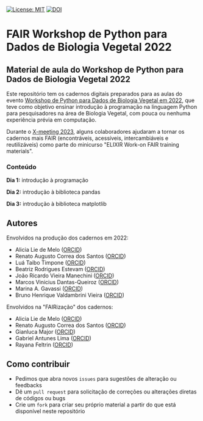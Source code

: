 
[![License: MIT](https://img.shields.io/badge/License-MIT-yellow.svg)](https://opensource.org/licenses/MIT)
[![DOI](https://zenodo.org/badge/653252966.svg)](https://zenodo.org/badge/latestdoi/653252966)



# FAIR Workshop de Python para Dados de Biologia Vegetal 2022

## Material de aula do Workshop de Python para Dados de Biologia Vegetal 2022

Este repositório tem os cadernos digitais preparados para as aulas do evento [Workshop de Python para Dados de Biologia Vegetal em 2022](https://python4plantdatabr.wixsite.com/wspythonplantbio2022), que teve como objetivo ensinar introdução à programação na linguagem Python para pesquisadores na área de Biologia Vegetal, com pouca ou nenhuma experiência prévia em computação.

Durante o [X-meeting 2023](https://www.x-meeting.com/events/xm2023), alguns colaboradores ajudaram a tornar os cadernos mais FAIR (encontráveis, acessíveis, intercambiáveis e reutilizáveis) como parte do minicurso "ELIXIR Work-on FAIR training materials".

### Conteúdo
**Dia 1:** introdução à programação

**Dia 2:** introdução à biblioteca pandas

**Dia 3:** introdução à biblioteca matplotlib


## Autores

Envolvidos na produção dos cadernos em 2022:

 - Alicia Lie de Melo ([ORCID](https://orcid.org/0000-0002-1712-5868))
 - Renato Augusto Correa dos Santos ([ORCID](https://orcid.org/0000-0003-0826-5479))
 - Luá Taibo Timpone ([ORCID](https://orcid.org/0000-0003-0524-7208))
 - Beatriz Rodrigues Estevam ([ORCID](https://orcid.org/0000-0003-4087-1030))
 - João Ricardo Vieira Manechini ([ORCID](https://orcid.org/0000-0002-6450-2355))
 - Marcos Vinicius Dantas-Queiroz ([ORCID](https://orcid.org/0000-0002-5444-8121))
 - Marina A. Gavassi ([ORCID](https://orcid.org/0000-0001-8296-0555))
 - Bruno Henrique Valdambrini Vieira ([ORCID](https://orcid.org/0000-0002-0547-9255))

Envolvidos na "FAIRização" dos cadernos:

 - Alicia Lie de Melo ([ORCID](https://orcid.org/0000-0002-1712-5868))
 - Renato Augusto Correa dos Santos ([ORCID](https://orcid.org/0000-0003-0826-5479))
 - Gianluca Major ([ORCID](https://orcid.org/0009-0002-6224-5583))
 - Gabriel Antunes Lima ([ORCID](https://orcid.org/0009-0007-1278-8527))
 - Rayana Feltrin ([ORCID](https://orcid.org/0000-0002-4656-9062))

## Como contribuir

 * Pedimos que abra novos `issues` para sugestões de alteração ou feedbacks
 * Dê um `pull request` para solicitação de correções ou alterações diretas de códigos ou bugs
 * Crie um `fork` para criar seu próprio material a partir do que está disponível neste repositório



